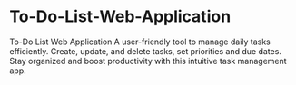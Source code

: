 # To-Do-List-Web-Application
To-Do List Web Application  A user-friendly tool to manage daily tasks efficiently. Create, update, and delete tasks, set priorities and due dates. Stay organized and boost productivity with this intuitive task management app.

